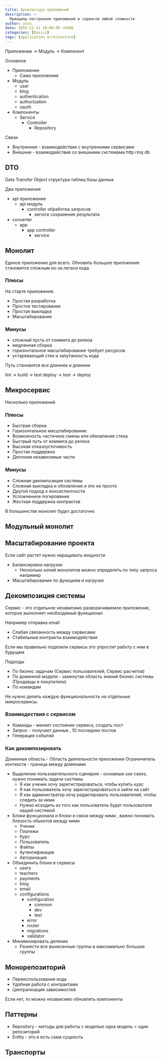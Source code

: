 ```yaml
---
title: Архитектура приложений
description: >-
  Принципы построение приложений и сервисов любой сложности
author: alex
date: 2055-12-31 18:00:00 +0300
categories: [Basics]
tags: [application architecture]
---
```

 
Приложение -> Модуль -> Компонент

Основное

- Приложение
  - Само приложение
- Модуль
  - user
  - blog
  - authentication
  - authorization
  - oauth
- Компоненты
  - Service
    - Controller
      - Repository

Связи

- Внутренние - взаимодействие с внутренними сервисами
- Внешние - взаимодействие со внешними системами http rmq db

## DTO

Data Transfer Object
структура таблиц базы данных

Два приложения

- api приложение
  - api модуль
    - controller обработка запросов
      - service сохранение результата
- converter
  - app
    - app controller
      - service

## Монолит

Единое приложение для всего.
Обновить большое приложение становится сложным из-за легаси кода.

### Плюсы
 
На старте приложения.

- Простая разработка
- Простое тестирование
- Простая выкладка
- Масштабирование

### Минусы

- сложный пусть от соммита до релиза
- медленная сборка
- горизонтальное масштабирование требует ресурсов
- устаревающий стек и запутанность кода

Путь становится все длиннее и длиннее

lint -> build -> test deploy -> test -> deploy

## Микросервис

Несколько приложений

### Плюсы

- Быстрая сборка
- Горизонтальное масштабирование
- Возможность частичное смены или обновление стека
- Быстрый путь от коммита до релиза
- Высокая отказоусточивость
- Простая поддержка
- Деплоим независимые части

### Минусы

- Сложная декомпозиция системы
- Сложная выкладка и обновление и это не просто
- Другой подход к консистентности
- Усложненное логирование
- Жесткая поддержка контрактов

В большинстве монолит будет достаточно

## Модульный монолит

## Масштабирование проекта

Если сайт растет нужно наращивать мощности

- Балансировка нагрузки
  - Несколько копий монолитов можно определять по типу запроса например
- Масштабирование по функциям и нагрузке

## Декомпозиция системы

Сервис - это отдельное независимо разворачиваемое приложение, которое выполняет необходимый функционал

Например отправка email

- Слабая связанность между сервисами
- Стабильные контракты взаимодействия

Если мы правильно поделили сервисы это упростит работу с ним в будущем

Подходы

- По бизнес задачам (Сервис пользователей, Сервис расчетов)
- По доменной модели - замкнутая область знаний бизнес системы (Продавцы и покупатели)
- По командам
 
Не нужно делить каждую функциональность на отдельные микросервисы.

### Взаимодествия с сервисом

- Команды - меняет состояние сервиса, создать пост
- Запрос - получает данные , 10 последних постов
- Генерация событий

### Как декомпозировать

Доменная область - Область деятельности приложения
Ограничитель контекста - граница между доменами

- Выделение пользовательского сценария - основные use cases, нужно понимать задачи системы
  - Я как ученик хочу зарегистрироваться, чтобы купить курс
  - Я как пользователь хочу зарегистрироваться и зайти на сайт
  - Я как администратор хочу редактировать пользователей, чтобы следить за ними 
  - Нужно исходить из того как пользователь будет пользователя нашей системой
- Блоки функционала и блоки и связи между ними , важно понимать близость обьектов между ними
  - Ученик
  - Платежи
  - Курс
  - Пользователь
  - Файлы
  - Аутентификация
  - Авторизация
- Объединить блоки в сервисы
  - users
  - teachers
  - payments
  - blog
  - email
  - configurations
    - configuration
      - common
      - dev
      - test
    - error
    - router
    - migrations
    - validator
- Минимизировать деление
  - Разнести все вынесенные группы в максимально большие группы

## Монорепозиторий

- Переиспользование кода
- Удобная работа с контрактами
- Централизация зависимостей

Если нет, то можно независимо обновлять компоненты

## Паттерны 

- Repository - методы для работы с моделью одна модель = один репозиторий
- Entity - это и есть сама сущность

## Транспорты





